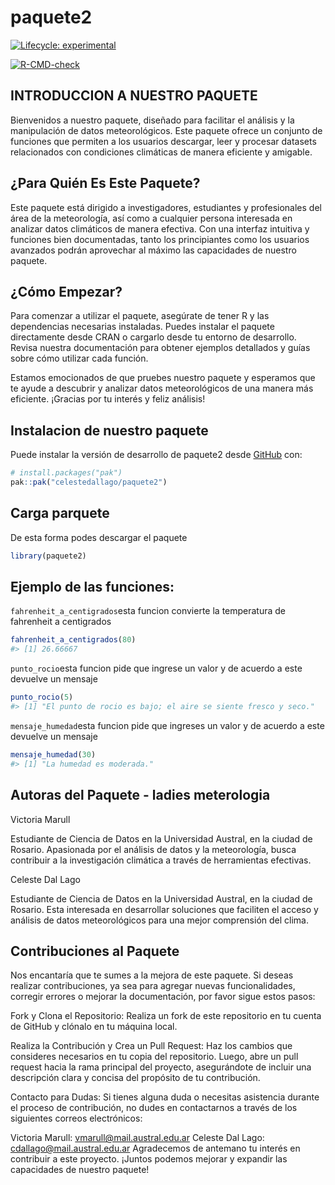 
<!-- README.md is generated from README.Rmd. Please edit that file -->

# paquete2

<!-- badges: start -->

[![Lifecycle:
experimental](https://img.shields.io/badge/lifecycle-experimental-orange.svg)](https://lifecycle.r-lib.org/articles/stages.html#experimental)

[![R-CMD-check](https://github.com/celestedallago/paquete2/actions/workflows/R-CMD-check.yaml/badge.svg)](https://github.com/celestedallago/paquete2/actions/workflows/R-CMD-check.yaml)
<!-- badges: end -->

## INTRODUCCION A NUESTRO PAQUETE

Bienvenidos a nuestro paquete, diseñado para facilitar el análisis y la
manipulación de datos meteorológicos. Este paquete ofrece un conjunto de
funciones que permiten a los usuarios descargar, leer y procesar
datasets relacionados con condiciones climáticas de manera eficiente y
amigable.

## ¿Para Quién Es Este Paquete?

Este paquete está dirigido a investigadores, estudiantes y profesionales
del área de la meteorología, así como a cualquier persona interesada en
analizar datos climáticos de manera efectiva. Con una interfaz intuitiva
y funciones bien documentadas, tanto los principiantes como los usuarios
avanzados podrán aprovechar al máximo las capacidades de nuestro
paquete.

## ¿Cómo Empezar?

Para comenzar a utilizar el paquete, asegúrate de tener R y las
dependencias necesarias instaladas. Puedes instalar el paquete
directamente desde CRAN o cargarlo desde tu entorno de desarrollo.
Revisa nuestra documentación para obtener ejemplos detallados y guías
sobre cómo utilizar cada función.

Estamos emocionados de que pruebes nuestro paquete y esperamos que te
ayude a descubrir y analizar datos meteorológicos de una manera más
eficiente. ¡Gracias por tu interés y feliz análisis!

## Instalacion de nuestro paquete

Puede instalar la versión de desarrollo de paquete2 desde
[GitHub](https://github.com/) con:

``` r
# install.packages("pak")
pak::pak("celestedallago/paquete2")
```

## Carga parquete

De esta forma podes descargar el paquete

``` r
library(paquete2)
```

## Ejemplo de las funciones:

`fahrenheit_a_centigrados`esta funcion convierte la temperatura de
fahrenheit a centigrados

``` r
fahrenheit_a_centigrados(80)
#> [1] 26.66667
```

`punto_rocio`esta funcion pide que ingrese un valor y de acuerdo a este
devuelve un mensaje

``` r
punto_rocio(5)
#> [1] "El punto de rocio es bajo; el aire se siente fresco y seco."
```

`mensaje_humedad`esta funcion pide que ingreses un valor y de acuerdo a
este devuelve un mensaje

``` r
mensaje_humedad(30)
#> [1] "La humedad es moderada."
```

## Autoras del Paquete - ladies meterologia

Victoria Marull

Estudiante de Ciencia de Datos en la Universidad Austral, en la ciudad
de Rosario. Apasionada por el análisis de datos y la meteorología, busca
contribuir a la investigación climática a través de herramientas
efectivas.

Celeste Dal Lago

Estudiante de Ciencia de Datos en la Universidad Austral, en la ciudad
de Rosario. Esta interesada en desarrollar soluciones que faciliten el
acceso y análisis de datos meteorológicos para una mejor comprensión del
clima.

## Contribuciones al Paquete

Nos encantaría que te sumes a la mejora de este paquete. Si deseas
realizar contribuciones, ya sea para agregar nuevas funcionalidades,
corregir errores o mejorar la documentación, por favor sigue estos
pasos:

Fork y Clona el Repositorio: Realiza un fork de este repositorio en tu
cuenta de GitHub y clónalo en tu máquina local.

Realiza la Contribución y Crea un Pull Request: Haz los cambios que
consideres necesarios en tu copia del repositorio. Luego, abre un pull
request hacia la rama principal del proyecto, asegurándote de incluir
una descripción clara y concisa del propósito de tu contribución.

Contacto para Dudas: Si tienes alguna duda o necesitas asistencia
durante el proceso de contribución, no dudes en contactarnos a través de
los siguientes correos electrónicos:

Victoria Marull: <vmarull@mail.austral.edu.ar> Celeste Dal Lago:
<cdallago@mail.austral.edu.ar> Agradecemos de antemano tu interés en
contribuir a este proyecto. ¡Juntos podemos mejorar y expandir las
capacidades de nuestro paquete!

